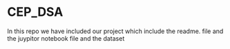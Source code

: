 # CEP_DSA
In this repo we have included our project which include the readme. file and the juypitor notebook file and the dataset
